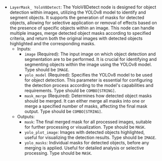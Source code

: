 - `LayerMask_ YoloV8Detect`: The YoloV8Detect node is designed for object detection within images, utilizing the YOLOv8 model to identify and segment objects. It supports the generation of masks for detected objects, allowing for selective application or removal of effects based on the presence of specific objects within an image. This node can handle multiple images, merge detected object masks according to specified criteria, and return both the original images with detected objects highlighted and the corresponding masks.
    - Inputs:
        - `image` (Required): The input image on which object detection and segmentation are to be performed. It is crucial for identifying and segmenting objects within the image using the YOLOv8 model. Type should be `IMAGE`.
        - `yolo_model` (Required): Specifies the YOLOv8 model to be used for object detection. This parameter is essential for configuring the detection process according to the model's capabilities and requirements. Type should be `COMBO[STRING]`.
        - `mask_merge` (Required): Determines how detected object masks should be merged. It can either merge all masks into one or merge a specified number of masks, affecting the final mask output. Type should be `COMBO[STRING]`.
    - Outputs:
        - `mask`: The final merged mask for all processed images, suitable for further processing or visualization. Type should be `MASK`.
        - `yolo_plot_image`: Images with detected objects highlighted, useful for visualizing the detection results. Type should be `IMAGE`.
        - `yolo_masks`: Individual masks for detected objects, before any merging is applied. Useful for detailed analysis or selective processing. Type should be `MASK`.

